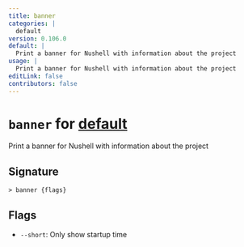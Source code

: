 ```yaml
---
title: banner
categories: |
  default
version: 0.106.0
default: |
  Print a banner for Nushell with information about the project
usage: |
  Print a banner for Nushell with information about the project
editLink: false
contributors: false
---
```

<!-- This file is automatically generated. Please edit the command in https://github.com/nushell/nushell instead. -->

# `banner` for [default](/commands/categories/default.md)

<div class='command-title'>Print a banner for Nushell with information about the project</div>

## Signature

```> banner {flags} ```

## Flags

 -  `--short`: Only show startup time
